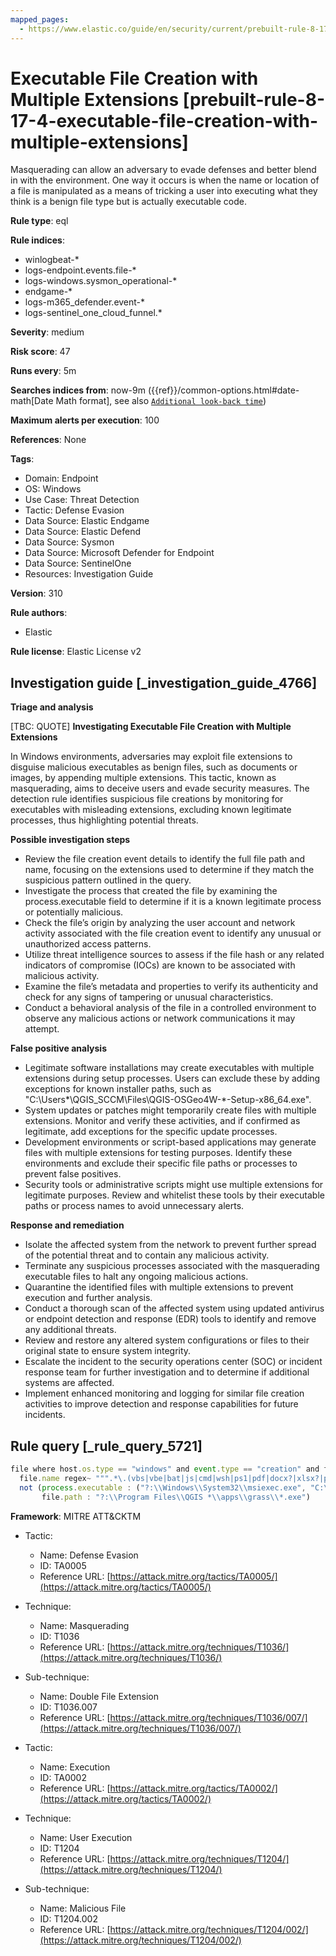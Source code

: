 ```yaml
---
mapped_pages:
  - https://www.elastic.co/guide/en/security/current/prebuilt-rule-8-17-4-executable-file-creation-with-multiple-extensions.html
---
```


# Executable File Creation with Multiple Extensions [prebuilt-rule-8-17-4-executable-file-creation-with-multiple-extensions]

Masquerading can allow an adversary to evade defenses and better blend in with the environment. One way it occurs is when the name or location of a file is manipulated as a means of tricking a user into executing what they think is a benign file type but is actually executable code.

**Rule type**: eql

**Rule indices**:

* winlogbeat-*
* logs-endpoint.events.file-*
* logs-windows.sysmon_operational-*
* endgame-*
* logs-m365_defender.event-*
* logs-sentinel_one_cloud_funnel.*

**Severity**: medium

**Risk score**: 47

**Runs every**: 5m

**Searches indices from**: now-9m ({{ref}}/common-options.html#date-math[Date Math format], see also [`Additional look-back time`](docs-content://solutions/security/detect-and-alert/create-detection-rule.md#rule-schedule))

**Maximum alerts per execution**: 100

**References**: None

**Tags**:

* Domain: Endpoint
* OS: Windows
* Use Case: Threat Detection
* Tactic: Defense Evasion
* Data Source: Elastic Endgame
* Data Source: Elastic Defend
* Data Source: Sysmon
* Data Source: Microsoft Defender for Endpoint
* Data Source: SentinelOne
* Resources: Investigation Guide

**Version**: 310

**Rule authors**:

* Elastic

**Rule license**: Elastic License v2

## Investigation guide [_investigation_guide_4766]

**Triage and analysis**

[TBC: QUOTE]
**Investigating Executable File Creation with Multiple Extensions**

In Windows environments, adversaries may exploit file extensions to disguise malicious executables as benign files, such as documents or images, by appending multiple extensions. This tactic, known as masquerading, aims to deceive users and evade security measures. The detection rule identifies suspicious file creations by monitoring for executables with misleading extensions, excluding known legitimate processes, thus highlighting potential threats.

**Possible investigation steps**

* Review the file creation event details to identify the full file path and name, focusing on the extensions used to determine if they match the suspicious pattern outlined in the query.
* Investigate the process that created the file by examining the process.executable field to determine if it is a known legitimate process or potentially malicious.
* Check the file’s origin by analyzing the user account and network activity associated with the file creation event to identify any unusual or unauthorized access patterns.
* Utilize threat intelligence sources to assess if the file hash or any related indicators of compromise (IOCs) are known to be associated with malicious activity.
* Examine the file’s metadata and properties to verify its authenticity and check for any signs of tampering or unusual characteristics.
* Conduct a behavioral analysis of the file in a controlled environment to observe any malicious actions or network communications it may attempt.

**False positive analysis**

* Legitimate software installations may create executables with multiple extensions during setup processes. Users can exclude these by adding exceptions for known installer paths, such as "C:\Users*\QGIS_SCCM\Files\QGIS-OSGeo4W-*-Setup-x86_64.exe".
* System updates or patches might temporarily create files with multiple extensions. Monitor and verify these activities, and if confirmed as legitimate, add exceptions for the specific update processes.
* Development environments or script-based applications may generate files with multiple extensions for testing purposes. Identify these environments and exclude their specific file paths or processes to prevent false positives.
* Security tools or administrative scripts might use multiple extensions for legitimate purposes. Review and whitelist these tools by their executable paths or process names to avoid unnecessary alerts.

**Response and remediation**

* Isolate the affected system from the network to prevent further spread of the potential threat and to contain any malicious activity.
* Terminate any suspicious processes associated with the masquerading executable files to halt any ongoing malicious actions.
* Quarantine the identified files with multiple extensions to prevent execution and further analysis.
* Conduct a thorough scan of the affected system using updated antivirus or endpoint detection and response (EDR) tools to identify and remove any additional threats.
* Review and restore any altered system configurations or files to their original state to ensure system integrity.
* Escalate the incident to the security operations center (SOC) or incident response team for further investigation and to determine if additional systems are affected.
* Implement enhanced monitoring and logging for similar file creation activities to improve detection and response capabilities for future incidents.


## Rule query [_rule_query_5721]

```js
file where host.os.type == "windows" and event.type == "creation" and file.extension : "exe" and
  file.name regex~ """.*\.(vbs|vbe|bat|js|cmd|wsh|ps1|pdf|docx?|xlsx?|pptx?|txt|rtf|gif|jpg|png|bmp|hta|txt|img|iso)\.exe""" and
  not (process.executable : ("?:\\Windows\\System32\\msiexec.exe", "C:\\Users\\*\\QGIS_SCCM\\Files\\QGIS-OSGeo4W-*-Setup-x86_64.exe") and
       file.path : "?:\\Program Files\\QGIS *\\apps\\grass\\*.exe")
```

**Framework**: MITRE ATT&CKTM

* Tactic:

    * Name: Defense Evasion
    * ID: TA0005
    * Reference URL: [https://attack.mitre.org/tactics/TA0005/](https://attack.mitre.org/tactics/TA0005/)

* Technique:

    * Name: Masquerading
    * ID: T1036
    * Reference URL: [https://attack.mitre.org/techniques/T1036/](https://attack.mitre.org/techniques/T1036/)

* Sub-technique:

    * Name: Double File Extension
    * ID: T1036.007
    * Reference URL: [https://attack.mitre.org/techniques/T1036/007/](https://attack.mitre.org/techniques/T1036/007/)

* Tactic:

    * Name: Execution
    * ID: TA0002
    * Reference URL: [https://attack.mitre.org/tactics/TA0002/](https://attack.mitre.org/tactics/TA0002/)

* Technique:

    * Name: User Execution
    * ID: T1204
    * Reference URL: [https://attack.mitre.org/techniques/T1204/](https://attack.mitre.org/techniques/T1204/)

* Sub-technique:

    * Name: Malicious File
    * ID: T1204.002
    * Reference URL: [https://attack.mitre.org/techniques/T1204/002/](https://attack.mitre.org/techniques/T1204/002/)



